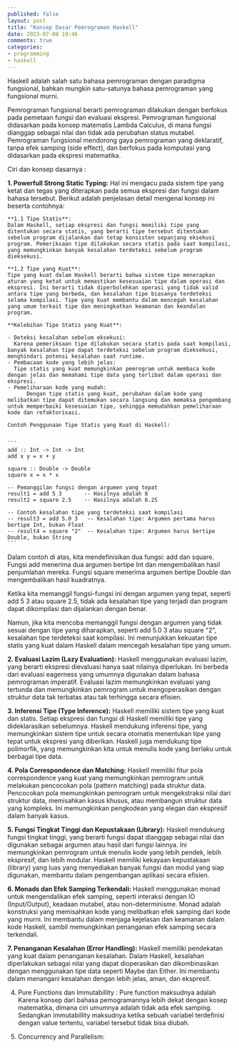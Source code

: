 ```yaml
---
published: false
layout: post
title: "Konsep Dasar Pemrograman Haskell"
date: 2023-07-08 19:46
comments: true
categories: 
- programming
- haskell
---
```


Haskell adalah salah satu bahasa pemrograman dengan paradigma fungsional, bahkan mungkin satu-satunya bahasa pemrograman yang fungsional murni.

Pemrograman fungsional berarti pemrograman dilakukan dengan berfokus pada pemetaan fungsi dan evaluasi ekspresi. Pemrograman fungsional didasarkan pada konsep matematis Lambda Calculus, di mana fungsi dianggap sebagai nilai dan tidak ada perubahan status mutabel. Pemrograman fungsional mendorong gaya pemrograman yang deklaratif, tanpa efek samping (side effect), dan berfokus pada komputasi yang didasarkan pada ekspresi matematika. 

Ciri dan konsep dasarnya :

**1. Powerfull Strong Static Typing:**
   Hal ini mengacu pada sistem tipe yang ketat dan tegas yang diterapkan pada semua ekspresi dan fungsi dalam bahasa tersebut. Berikut adalah penjelasan detail mengenai konsep ini beserta contohnya:

	**1.1 Tipe Statis**:
	Dalam Haskell, setiap ekspresi dan fungsi memiliki tipe yang ditentukan secara statis, yang berarti tipe tersebut ditentukan sebelum program dijalankan dan tetap konsisten sepanjang eksekusi program. Pemeriksaan tipe dilakukan secara statis pada saat kompilasi, yang memungkinkan banyak kesalahan terdeteksi sebelum program dieksekusi.

	**1.2 Tipe yang Kuat**:
	Tipe yang kuat dalam Haskell berarti bahwa sistem tipe menerapkan aturan yang ketat untuk memastikan kesesuaian tipe dalam operasi dan ekspresi. Ini berarti tidak diperbolehkan operasi yang tidak valid antara tipe yang berbeda, dan kesalahan tipe biasanya terdeteksi selama kompilasi. Tipe yang kuat membantu dalam mencegah kesalahan yang umum terkait tipe dan meningkatkan keamanan dan keandalan program.

	**Kelebihan Tipe Statis yang Kuat**:

	- Deteksi kesalahan sebelum eksekusi: 
	  Karena pemeriksaan tipe dilakukan secara statis pada saat kompilasi, banyak kesalahan tipe dapat terdeteksi sebelum program dieksekusi, menghindari potensi kesalahan saat runtime.
	- Pembacaan kode yang lebih jelas: 
	  Tipe statis yang kuat memungkinkan pemrogram untuk membaca kode dengan jelas dan memahami tipe data yang terlibat dalam operasi dan ekspresi.
	- Pemeliharaan kode yang mudah: 
		  Dengan tipe statis yang kuat, perubahan dalam kode yang melibatkan tipe dapat ditemukan secara langsung dan memaksa pengembang untuk memperbaiki kesesuaian tipe, sehingga memudahkan pemeliharaan kode dan refaktorisasi.
		
	Contoh Penggunaan Tipe Statis yang Kuat di Haskell:


	```
	add :: Int -> Int -> Int
	add x y = x + y

	square :: Double -> Double
	square x = x * x

	-- Pemanggilan fungsi dengan argumen yang tepat
	result1 = add 5 3       -- Hasilnya adalah 8
	result2 = square 2.5    -- Hasilnya adalah 6.25

	-- Contoh kesalahan tipe yang terdeteksi saat kompilasi
	-- result3 = add 5.0 3   -- Kesalahan tipe: Argumen pertama harus bertipe Int, bukan Float
	-- result4 = square "2"  -- Kesalahan tipe: Argumen harus bertipe Double, bukan String
	```
  
   Dalam contoh di atas, kita mendefinisikan dua fungsi: add dan square. Fungsi add menerima dua argumen bertipe Int dan mengembalikan hasil penjumlahan mereka. Fungsi square menerima argumen bertipe Double dan mengembalikan hasil kuadratnya.

   Ketika kita memanggil fungsi-fungsi ini dengan argumen yang tepat, seperti add 5 3 atau square 2.5, tidak ada kesalahan tipe yang terjadi dan program dapat dikompilasi dan dijalankan dengan benar.

   Namun, jika kita mencoba memanggil fungsi dengan argumen yang tidak sesuai dengan tipe yang diharapkan, seperti add 5.0 3 atau square "2", kesalahan tipe terdeteksi saat kompilasi. Ini menunjukkan kekuatan tipe statis yang kuat dalam Haskell dalam mencegah kesalahan tipe yang umum.

**2. Evaluasi Lazim (Lazy Evaluation):**
   Haskell menggunakan evaluasi lazim, yang berarti ekspresi dievaluasi hanya saat nilainya diperlukan. Ini berbeda dari evaluasi eagerness yang umumnya digunakan dalam bahasa pemrograman imperatif. Evaluasi lazim memungkinkan evaluasi yang tertunda dan memungkinkan pemrogram untuk mengoperasikan dengan struktur data tak terbatas atau tak terhingga secara efisien.

**3. Inferensi Tipe (Type Inference):**
   Haskell memiliki sistem tipe yang kuat dan statis. Setiap ekspresi dan fungsi di Haskell memiliki tipe yang dideklarasikan sebelumnya. Haskell mendukung inferensi tipe, yang memungkinkan sistem tipe untuk secara otomatis menentukan tipe yang tepat untuk ekspresi yang diberikan. Haskell juga mendukung tipe polimorfik, yang memungkinkan kita untuk menulis kode yang berlaku untuk berbagai tipe data.

**4. Pola Correspondence dan Matching:**
   Haskell memiliki fitur pola correspondence yang kuat yang memungkinkan pemrogram untuk melakukan pencocokan pola (pattern matching) pada struktur data. Pencocokan pola memungkinkan pemrogram untuk mengekstraksi nilai dari struktur data, memisahkan kasus khusus, atau membangun struktur data yang kompleks. Ini memungkinkan pengkodean yang elegan dan ekspresif dalam banyak kasus.

**5. Fungsi Tingkat Tinggi dan Kepustakaan (Library):**
   Haskell mendukung fungsi tingkat tinggi, yang berarti fungsi dapat dianggap sebagai nilai dan digunakan sebagai argumen atau hasil dari fungsi lainnya. Ini memungkinkan pemrogram untuk menulis kode yang lebih pendek, lebih ekspresif, dan lebih modular. Haskell memiliki kekayaan kepustakaan (library) yang luas yang menyediakan banyak fungsi dan modul yang siap digunakan, membantu dalam pengembangan aplikasi secara efisien.

**6. Monads dan Efek Samping Terkendali:**
   Haskell menggunakan monad untuk mengendalikan efek samping, seperti interaksi dengan IO (Input/Output), keadaan mutabel, atau non-determinisme. Monad adalah konstruksi yang memisahkan kode yang melibatkan efek samping dari kode yang murni. Ini membantu dalam menjaga kejelasan dan keamanan dalam kode Haskell, sambil memungkinkan penanganan efek samping secara terkendali.

**7. Penanganan Kesalahan (Error Handling):**
   Haskell memiliki pendekatan yang kuat dalam penanganan kesalahan. Dalam Haskell, kesalahan diperlakukan sebagai nilai yang dapat dioperasikan dan dikombinasikan dengan menggunakan tipe data seperti Maybe dan Either. Ini membantu dalam menangani kesalahan dengan lebih jelas, aman, dan ekspresif.

4. Pure Functions dan Immutabillity : Pure function maksudnya adalah Karena konsep dari bahasa pemogramannya lebih dekat dengan kosep matematika, dimana ciri umumnya adalah tidak ada efek samping. Sedangkan immutabillity maksudnya ketika sebuah variabel terdefinisi dengan value tertentu, variabel tersebut tidak bisa diubah.

5. Concurrency and Parallelism: 


